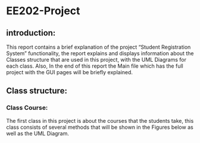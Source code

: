 # EE202-Project
## introduction:
This report contains a brief explanation of the project “Student Registration System”
functionality, the report explains and displays information about the Classes structure
that are used in this project, with the UML Diagrams for each class. Also, In the end of
this report the Main file which has the full project with the GUI pages will be briefly
explained.

## Class structure:
### Class Course:
The first class in this project is about the courses that the students take, this class
consists of several methods that will be shown in the Figures below as well as the UML
Diagram.
